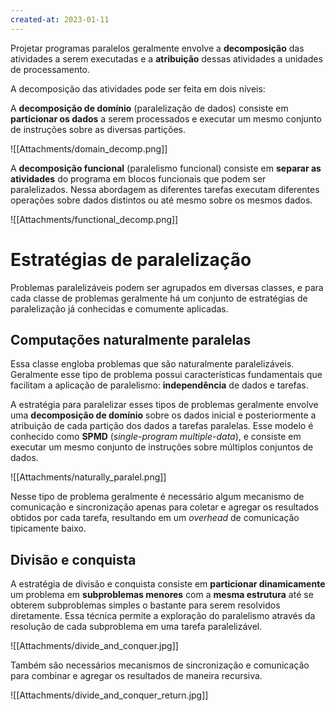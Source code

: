 ```yaml
---
created-at: 2023-01-11
---
```


Projetar programas paralelos geralmente envolve a **decomposição** das atividades a serem executadas e a **atribuição** dessas atividades a unidades de processamento.

A decomposição das atividades pode ser feita em dois níveis:

A **decomposição de domínio** (paralelização de dados) consiste em **particionar os dados** a serem processados e executar um mesmo conjunto de instruções sobre as diversas partições.

![[Attachments/domain_decomp.png]]

A **decomposição funcional** (paralelismo funcional) consiste em **separar as atividades** do programa em blocos funcionais que podem ser paralelizados. Nessa abordagem as diferentes tarefas executam diferentes operações sobre dados distintos ou até mesmo sobre os mesmos dados.

![[Attachments/functional_decomp.png]]

# Estratégias de paralelização

Problemas paralelizáveis podem ser agrupados em diversas classes, e para cada classe de problemas geralmente há um conjunto de estratégias de paralelização já conhecidas e comumente aplicadas.

## Computações naturalmente paralelas

Essa classe engloba problemas que são naturalmente paralelizáveis. Geralmente esse tipo de problema possui características fundamentais que facilitam a aplicação de paralelismo: **independência** de dados e tarefas.

A estratégia para paralelizar esses tipos de problemas geralmente envolve uma **decomposição de domínio** sobre os dados inicial e posteriormente a atribuição de cada partição dos dados a tarefas paralelas. Esse modelo é conhecido como **SPMD** (*single-program multiple-data*), e consiste em executar um mesmo conjunto de instruções sobre múltiplos conjuntos de dados.

![[Attachments/naturally_paralel.png]]

Nesse tipo de problema geralmente é necessário algum mecanismo de comunicação e sincronização apenas para coletar e agregar os resultados obtidos por cada tarefa, resultando em um *overhead* de comunicação tipicamente baixo.

## Divisão e conquista

A estratégia de divisão e conquista consiste em **particionar dinamicamente** um problema em **subproblemas menores** com a **mesma estrutura** até se obterem subproblemas simples o bastante para serem resolvidos diretamente. Essa técnica permite a exploração do paralelismo através da resolução de cada subproblema em uma tarefa paralelizável.

![[Attachments/divide_and_conquer.jpg]]

Também são necessários mecanismos de sincronização e comunicação para combinar e agregar os resultados de maneira recursiva.

![[Attachments/divide_and_conquer_return.jpg]]